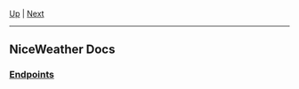 [Up](../README.md) | [Next](Endpoints/README.md)
<hr>

## NiceWeather Docs

### [Endpoints](Endpoints/README.md)
